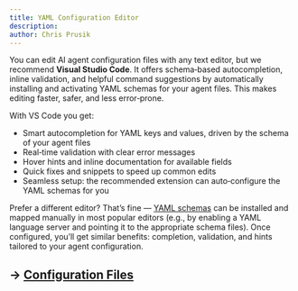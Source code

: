 ```yaml
---
title: YAML Configuration Editor
description: 
author: Chris Prusik
---
```


You can edit AI agent configuration files with any text editor, but we recommend **Visual Studio Code**. It offers schema‑based autocompletion, inline validation, and helpful command suggestions by automatically installing and activating YAML schemas for your agent files. This makes editing faster, safer, and less error‑prone.

With VS Code you get:

- Smart autocompletion for YAML keys and values, driven by the schema of your agent files
- Real‑time validation with clear error messages
- Hover hints and inline documentation for available fields
- Quick fixes and snippets to speed up common edits
- Seamless setup: the recommended extension can auto‑configure the YAML schemas for you

Prefer a different editor? That’s fine — [YAML schemas](../schemas/index.md) can be installed and mapped manually 
in most popular editors (e.g., by enabling a YAML language server and pointing it 
to the appropriate schema files). Once configured, you’ll get similar benefits: 
completion, validation, and hints tailored to your agent configuration.

## → [Configuration Files](../configuration-files/index.md)

